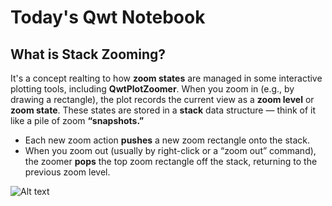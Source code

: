 # Today's Qwt Notebook
## What is Stack Zooming?
It's a concept realting to how **zoom states** are managed in some interactive plotting tools, including **QwtPlotZoomer**.
When you zoom in (e.g., by drawing a rectangle), the plot records the current view as a **zoom level** or **zoom state**.
These states are stored in a **stack** data structure — think of it like a pile of zoom **“snapshots.”**
- Each new zoom action **pushes** a new zoom rectangle onto the stack.
- When you zoom out (usually by right-click or a “zoom out” command), the zoomer **pops** the top zoom rectangle off the stack, returning to the previous zoom level.

![Alt text]()
